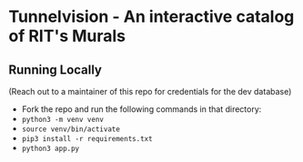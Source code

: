 # Tunnelvision - An interactive catalog of RIT's Murals

## Running Locally
(Reach out to a maintainer of this repo for credentials for the dev database)
* Fork the repo and run the following commands in that directory:
* `python3 -m venv venv`
* `source venv/bin/activate`
* `pip3 install -r requirements.txt`
* `python3 app.py`